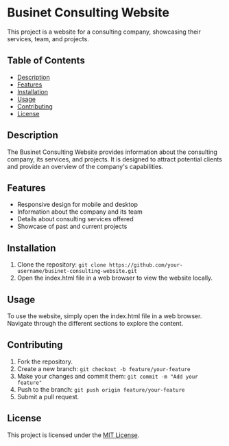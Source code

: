 # Businet Consulting Website

This project is a website for a consulting company, showcasing their services, team, and projects.

## Table of Contents

- [Description](#description)
- [Features](#features)
- [Installation](#installation)
- [Usage](#usage)
- [Contributing](#contributing)
- [License](#license)

## Description

The Businet Consulting Website provides information about the consulting company, its services, and projects. It is designed to attract potential clients and provide an overview of the company's capabilities.

## Features

- Responsive design for mobile and desktop
- Information about the company and its team
- Details about consulting services offered
- Showcase of past and current projects

## Installation

1. Clone the repository: `git clone https://github.com/your-username/businet-consulting-website.git`
2. Open the index.html file in a web browser to view the website locally.

## Usage

To use the website, simply open the index.html file in a web browser. Navigate through the different sections to explore the content.

## Contributing

1. Fork the repository.
2. Create a new branch: `git checkout -b feature/your-feature`
3. Make your changes and commit them: `git commit -m "Add your feature"`
4. Push to the branch: `git push origin feature/your-feature`
5. Submit a pull request.

## License

This project is licensed under the [MIT License](LICENSE).